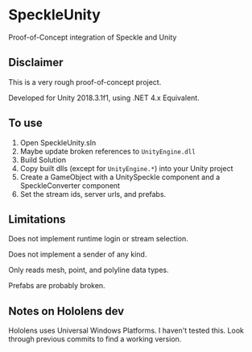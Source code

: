 # SpeckleUnity

Proof-of-Concept integration of Speckle and Unity

## Disclaimer

This is a very rough proof-of-concept project.

Developed for Unity 2018.3.1f1, using .NET 4.x Equivalent.

## To use
1. Open SpeckleUnity.sln
2. Maybe update broken references to `UnityEngine.dll`
3. Build Solution
4. Copy built dlls (except for `UnityEngine.*`) into your Unity project
5. Create a GameObject with a UnitySpeckle component and a SpeckleConverter component
6. Set the stream ids, server urls, and prefabs.

## Limitations

Does not implement runtime login or stream selection.

Does not implement a sender of any kind.

Only reads mesh, point, and polyline data types.

Prefabs are probably broken.

## Notes on Hololens dev

Hololens uses Universal Windows Platforms. I haven't tested this. Look through previous commits to find a working version.
